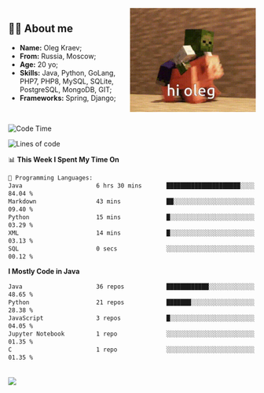 <img align="right" height="211" width="256" src="res/hi-oleg.gif">
<div>
	<h2>👨‍💻 About me</h2>
	<ul align="left">
	    <li><strong>Name:</strong> Oleg Kraev;</li>
	    <li><strong>From:</strong> Russia, Moscow;</li>
	    <li><strong>Age:</strong> 20 yo;</li>
	    <li><strong>Skills:</strong> Java, Python, GoLang, PHP7, PHP8, MySQL, SQLite, PostgreSQL, MongoDB, GIT;</li>
	    <li><strong>Frameworks:</strong> Spring, Django;</li>
	</ul>
</div>
<br>

<!--START_SECTION:waka-->
![Code Time](http://img.shields.io/badge/Code%20Time-864%20hrs%2057%20mins-blue)

![Lines of code](https://img.shields.io/badge/From%20Hello%20World%20I%27ve%20Written--338.3%20thousand%20lines%20of%20code-blue)

📊 **This Week I Spent My Time On** 

```text
💬 Programming Languages: 
Java                     6 hrs 30 mins       █████████████████████░░░░   84.04 % 
Markdown                 43 mins             ██░░░░░░░░░░░░░░░░░░░░░░░   09.40 % 
Python                   15 mins             █░░░░░░░░░░░░░░░░░░░░░░░░   03.29 % 
XML                      14 mins             █░░░░░░░░░░░░░░░░░░░░░░░░   03.13 % 
SQL                      0 secs              ░░░░░░░░░░░░░░░░░░░░░░░░░   00.12 % 
```

**I Mostly Code in Java** 

```text
Java                     36 repos            ████████████░░░░░░░░░░░░░   48.65 % 
Python                   21 repos            ███████░░░░░░░░░░░░░░░░░░   28.38 % 
JavaScript               3 repos             █░░░░░░░░░░░░░░░░░░░░░░░░   04.05 % 
Jupyter Notebook         1 repo              ░░░░░░░░░░░░░░░░░░░░░░░░░   01.35 % 
C                        1 repo              ░░░░░░░░░░░░░░░░░░░░░░░░░   01.35 % 
```




<!--END_SECTION:waka-->

<br>
<img align="center" src="https://wakatime.com/share/@hteppl/18a68a4e-e1fb-41eb-b9f2-e999d76b9bac.svg">
